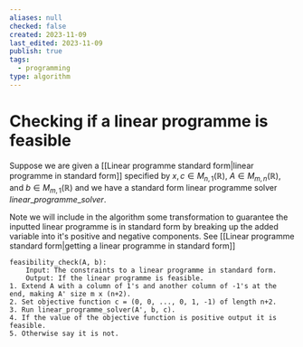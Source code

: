 ```yaml
---
aliases: null
checked: false
created: 2023-11-09
last_edited: 2023-11-09
publish: true
tags:
  - programming
type: algorithm
---
```

# Checking if a linear programme is feasible

Suppose we are given a [[Linear programme standard form|linear programme in standard form]] specified by $x, c \in M_{n,1}(\mathbb{R})$, $A \in M_{m,n}(\mathbb{R})$, and $b \in M_{m,1}(\mathbb{R})$ and we have a standard form linear programme solver $linear\_programme\_solver$.

Note we will include in the algorithm some transformation to guarantee the inputted linear programme is in standard form by breaking up the added variable into it's positive and negative components. See [[Linear programme standard form|getting a linear programme in standard form]]

```pseudocode
feasibility_check(A, b):
	Input: The constraints to a linear programme in standard form.
	Output: If the linear programme is feasible.
1. Extend A with a column of 1's and another column of -1's at the end, making A' size m x (n+2).
2. Set objective function c = (0, 0, ..., 0, 1, -1) of length n+2.
3. Run linear_programme_solver(A', b, c).
4. If the value of the objective function is positive output it is feasible.
5. Otherwise say it is not.
```

